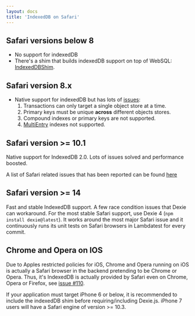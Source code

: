 ```yaml
---
layout: docs
title: 'IndexedDB on Safari'
---
```


## Safari versions below 8

* No support for indexedDB
* There's a shim that builds indexedDB support on top of WebSQL: [IndexedDBShim](https://github.com/axemclion/IndexedDBShim).

## Safari version 8.x

* Native support for indexedDB but has lots of [issues](http://www.raymondcamden.com/2014/09/25/IndexedDB-on-iOS-8-Broken-Bad):
  1. Transactions can only target a single object store at a time.
  2. Primary keys must be unique **across** different objects stores.
  3. Compound indexes or primary keys are not supported.
  4. [MultiEntry](/docs/MultiEntry-Index) indexes not supported.

## Safari version >= 10.1

Native support for IndexedDB 2.0. Lots of issues solved and performance boosted. 

A list of Safari related issues that has been reported can be found [here](safari-issues.md)

## Safari version >= 14

Fast and stable IndexedDB support. A few race condition issues that Dexie can workaround. For the most stable Safari support, use Dexie 4 (`npm install dexie@latest`).
It works around the most major Safari issue and it continuously runs its unit tests on Safari browsers in Lambdatest for every commit.

## Chrome and Opera on IOS

Due to Apples restricted policies for iOS, Chrome and Opera running on iOS is actually a Safari browser in the backend pretending to be Chrome or Opera. Thus, it's IndexedDB is actually provided by Safari even on Chrome, Opera or Firefox, see [issue #110](https://github.com/dexie/Dexie.js/issues/110).

If your application must target iPhone 6 or below, it is recommended to include the indexedDB shim before requiring/including Dexie.js. iPhone 7 users will have a Safari engine of version >= 10.3.
